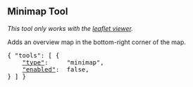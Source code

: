 ## Minimap Tool

*This tool only works with the [leaflet viewer](#type-viewer).*

Adds an overview map in the bottom-right corner of the map.

<pre>
{ "tools": [ {
    <a href="#type-tool"        >"type"</a>:     "minimap",
    <a href="#enabled-tool"     >"enabled"</a>:  false,
} ] }
</pre>

